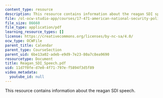 ```yaml
---
content_type: resource
description: This resource contains information about the reagan SDI speech.
file: /ol-ocw-studio-app/courses/17-471-american-national-security-policy-fall-2002/11d7f0fed7e04f71797ef5894f3d5f89_Reagan_SDI_Speech.pdf
file_size: 86660
file_type: application/pdf
learning_resource_types: []
license: https://creativecommons.org/licenses/by-nc-sa/4.0/
ocw_type: OCWFile
parent_title: Calendar
parent_type: CourseSection
parent_uid: 6be13a02-adeb-e9d9-7e23-80a7c8ea9690
resourcetype: Document
title: Reagan_SDI_Speech.pdf
uid: 11d7f0fe-d7e0-4f71-797e-f5894f3d5f89
video_metadata:
  youtube_id: null
---
```

This resource contains information about the reagan SDI speech.